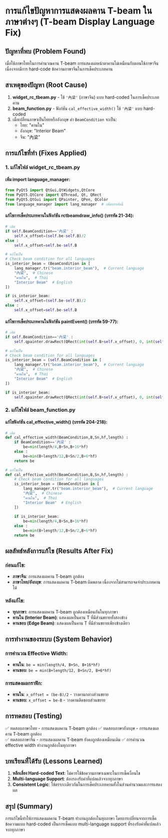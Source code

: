# การแก้ไขปัญหาการแสดงผลคาน T-beam ในภาษาต่างๆ (T-beam Display Language Fix)

## ปัญหาที่พบ (Problem Found)
เมื่อใช้ภาษาไทยในการคำนวณคาน T-beam การแสดงผลหน้าตาคานไม่เหมือนกับตอนใช้ภาษาจีน เนื่องจากมีการ hard-code ข้อความภาษาจีนในการเช็คประเภทคาน

## สาเหตุของปัญหา (Root Cause)
1. **widget_rc_tbeam.py** - ใช้ `'內梁'` (ภาษาจีน) แบบ hard-coded ในการเช็คประเภทคาน
2. **beam_function.py** - ฟังก์ชัน `cal_effective_width()` ใช้ `'內梁'` แบบ hard-coded
3. เมื่อเปลี่ยนภาษาเป็นไทยหรืออังกฤษ ค่า `BeamCondition` จะเป็น:
   - ไทย: "คานใน"
   - อังกฤษ: "Interior Beam"
   - จีน: "內梁"

## การแก้ไขที่ทำ (Fixes Applied)

### 1. แก้ไขไฟล์ widget_rc_tbeam.py

#### เพิ่ม import language_manager:
```python
from PyQt5 import QtGui,QtWidgets,QtCore
from PyQt5.QtCore import QThread, Qt, QRect
from PyQt5.QtGui import QPainter, QPen, QColor
from language_manager import lang_manager  # เพิ่มบรรทัดนี้
```

#### แก้ไขการเช็คประเภทคานในฟังก์ชัน rctbeamdraw_info() (บรรทัด 21-34):
```python
# เดิม
if self.BeamCondition=='內梁' :
    self.x_offset=(self.be-self.B)/2
else :
    self.x_offset=self.be-self.B

# แก้ไขเป็น
# Check beam condition for all languages
is_interior_beam = (BeamCondition in [
    lang_manager.tr("beam.interior_beam"),  # Current language
    "內梁",  # Chinese
    "คานใน",  # Thai  
    "Interior Beam"  # English
])

if is_interior_beam:
    self.x_offset=(self.be-self.B)/2
else :
    self.x_offset=self.be-self.B
```

#### แก้ไขการเช็คประเภทคานในฟังก์ชัน paintEvent() (บรรทัด 59-77):
```python
# เดิม
if self.BeamCondition=='內梁' :
    self.qpainter.drawRect(QRect(int(self.B+self.x_offset), 0, int(self.x_offset), int(self.hf)))

# แก้ไขเป็น
# Check beam condition for all languages
is_interior_beam = (self.BeamCondition in [
    lang_manager.tr("beam.interior_beam"),  # Current language
    "內梁",  # Chinese
    "คานใน",  # Thai  
    "Interior Beam"  # English
])

if is_interior_beam:
    self.qpainter.drawRect(QRect(int(self.B+self.x_offset), 0, int(self.x_offset), int(self.hf)))
```

### 2. แก้ไขไฟล์ beam_function.py

#### แก้ไขฟังก์ชัน cal_effective_width() (บรรทัด 204-218):
```python
# เดิม
def cal_effective_width(BeamCondition,B,Sn,hf,length) :
    if BeamCondition=='內梁' :
        be=min(length/4,B+Sn,B+16*hf)
    else :
        be=min(B+length/12,B+Sn/2,B+6*hf)
    return be

# แก้ไขเป็น
def cal_effective_width(BeamCondition,B,Sn,hf,length) :
    # Check beam condition for all languages
    is_interior_beam = (BeamCondition in [
        lang_manager.tr("beam.interior_beam"),  # Current language
        "內梁",  # Chinese
        "คานใน",  # Thai  
        "Interior Beam"  # English
    ])
    
    if is_interior_beam:
        be=min(length/4,B+Sn,B+16*hf)
    else :
        be=min(B+length/12,B+Sn/2,B+6*hf)
    return be
```

## ผลลัพธ์หลังการแก้ไข (Results After Fix)

### ก่อนแก้ไข:
- **ภาษาจีน**: การแสดงผลคาน T-beam ถูกต้อง
- **ภาษาไทย/อังกฤษ**: การแสดงผลคาน T-beam ผิดพลาด เนื่องจากไม่สามารถจดจำประเภทคานได้

### หลังแก้ไข:
- **ทุกภาษา**: การแสดงผลคาน T-beam ถูกต้องเหมือนกันในทุกภาษา
- **คานใน (Interior Beam)**: แสดงผลเป็นคาน T ที่มีส่วนขยายทั้งสองข้าง
- **คานขอบ (Edge Beam)**: แสดงผลเป็นคาน T ที่มีส่วนขยายเพียงข้างเดียว

## การทำงานของระบบ (System Behavior)

### การคำนวณ Effective Width:
- **คานใน**: `be = min(length/4, B+Sn, B+16*hf)`
- **คานขอบ**: `be = min(B+length/12, B+Sn/2, B+6*hf)`

### การแสดงผลกราฟิก:
- **คานใน**: `x_offset = (be-B)/2` - วางคานกลางส่วนขยาย
- **คานขอบ**: `x_offset = be-B` - วางคานติดขอบส่วนขยาย

## การทดสอบ (Testing)
✅ ทดสอบภาษาไทย - การแสดงผลคาน T-beam ถูกต้อง
✅ ทดสอบภาษาอังกฤษ - การแสดงผลคาน T-beam ถูกต้อง  
✅ ทดสอบภาษาจีน - การแสดงผลคาน T-beam ยังคงถูกต้องเหมือนเดิม
✅ การคำนวณ effective width ทำงานถูกต้องในทุกภาษา

## บทเรียนที่ได้รับ (Lessons Learned)
1. **หลีกเลี่ยง Hard-coded Text**: ไม่ควรใช้ข้อความภาษาเฉพาะในการเช็คเงื่อนไข
2. **Multi-language Support**: ต้องรองรับค่าที่แปลแล้วจากทุกภาษา
3. **Consistent Logic**: ใช้ตรรกะเดียวกันในการเช็คประเภทคานทั้งในส่วนคำนวณและการแสดงผล

## สรุป (Summary)
การแก้ไขนี้ทำให้การแสดงผลคาน T-beam ทำงานถูกต้องในทุกภาษา โดยการเปลี่ยนจากการเช็คข้อความแบบ hard-coded เป็นการเช็คแบบ multi-language support ที่รองรับค่าที่แปลแล้วจากทุกภาษา
